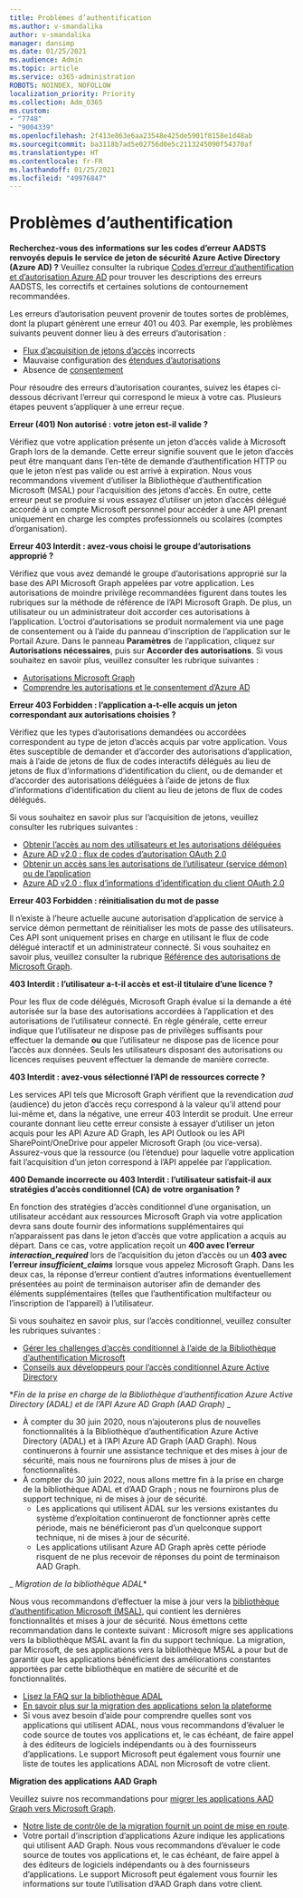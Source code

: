 ```yaml
---
title: Problèmes d’authentification
ms.author: v-smandalika
author: v-smandalika
manager: dansimp
ms.date: 01/25/2021
ms.audience: Admin
ms.topic: article
ms.service: o365-administration
ROBOTS: NOINDEX, NOFOLLOW
localization_priority: Priority
ms.collection: Adm_O365
ms.custom:
- "7748"
- "9004339"
ms.openlocfilehash: 2f413e863e6aa23548e425de5901f8158e1d48ab
ms.sourcegitcommit: ba3118b7ad5e02756d0e5c2113245090f54370af
ms.translationtype: HT
ms.contentlocale: fr-FR
ms.lasthandoff: 01/25/2021
ms.locfileid: "49976847"
---
```

# <a name="authentication-issues"></a>Problèmes d’authentification

**Recherchez-vous des informations sur les codes d’erreur AADSTS renvoyés depuis le service de jeton de sécurité Azure Active Directory (Azure AD) ?** Veuillez consulter la rubrique [Codes d’erreur d’authentification et d’autorisation Azure AD](https://docs.microsoft.com/azure/active-directory/develop/reference-aadsts-error-codes) pour trouver les descriptions des erreurs AADSTS, les correctifs et certaines solutions de contournement recommandées.

Les erreurs d’autorisation peuvent provenir de toutes sortes de problèmes, dont la plupart génèrent une erreur 401 ou 403. Par exemple, les problèmes suivants peuvent donner lieu à des erreurs d’autorisation :

- [Flux d’acquisition de jetons d’accès](https://docs.microsoft.com/azure/active-directory/develop/authentication-vs-authorization) incorrects 
- Mauvaise configuration des [étendues d’autorisations](https://docs.microsoft.com/azure/active-directory/develop/v2-permissions-and-consent) 
- Absence de [consentement](https://docs.microsoft.com/azure/active-directory/develop/howto-convert-app-to-be-multi-tenant#understanding-user-and-admin-consent)

Pour résoudre des erreurs d’autorisation courantes, suivez les étapes ci-dessous décrivant l’erreur qui correspond le mieux à votre cas. Plusieurs étapes peuvent s’appliquer à une erreur reçue.

**Erreur (401) Non autorisé : votre jeton est-il valide ?**

Vérifiez que votre application présente un jeton d’accès valide à Microsoft Graph lors de la demande. Cette erreur signifie souvent que le jeton d’accès peut être manquant dans l’en-tête de demande d’authentification HTTP ou que le jeton n’est pas valide ou est arrivé à expiration. Nous vous recommandons vivement d’utiliser la Bibliothèque d’authentification Microsoft (MSAL) pour l’acquisition des jetons d’accès. En outre, cette erreur peut se produire si vous essayez d’utiliser un jeton d’accès délégué accordé à un compte Microsoft personnel pour accéder à une API prenant uniquement en charge les comptes professionnels ou scolaires (comptes d’organisation).

**Erreur 403 Interdit : avez-vous choisi le groupe d’autorisations approprié ?**

Vérifiez que vous avez demandé le groupe d’autorisations approprié sur la base des API Microsoft Graph appelées par votre application. Les autorisations de moindre privilège recommandées figurent dans toutes les rubriques sur la méthode de référence de l’API Microsoft Graph. De plus, un utilisateur ou un administrateur doit accorder ces autorisations à l’application. L’octroi d’autorisations se produit normalement via une page de consentement ou à l’aide du panneau d’inscription de l’application sur le Portail Azure. Dans le panneau **Paramètres** de l’application, cliquez sur **Autorisations nécessaires**, puis sur **Accorder des autorisations**. Si vous souhaitez en savoir plus, veuillez consulter les rubrique suivantes :

- [Autorisations Microsoft Graph](https://docs.microsoft.com/graph/permissions-reference) 
- [Comprendre les autorisations et le consentement d’Azure AD](https://docs.microsoft.com/azure/active-directory/develop/v2-permissions-and-consent)

**Erreur 403 Forbidden : l’application a-t-elle acquis un jeton correspondant aux autorisations choisies ?**

Vérifiez que les types d’autorisations demandées ou accordées correspondent au type de jeton d’accès acquis par votre application. Vous êtes susceptible de demander et d’accorder des autorisations d’application, mais à l’aide de jetons de flux de codes interactifs délégués au lieu de jetons de flux d’informations d’identification du client, ou de demander et d’accorder des autorisations déléguées à l’aide de jetons de flux d’informations d’identification du client au lieu de jetons de flux de codes délégués.

Si vous souhaitez en savoir plus sur l’acquisition de jetons, veuillez consulter les rubriques suivantes :

- [Obtenir l’accès au nom des utilisateurs et les autorisations déléguées](https://docs.microsoft.com/graph/auth-v2-user) 
- [Azure AD v2.0 : flux de codes d’autorisation OAuth 2.0](https://docs.microsoft.com/azure/active-directory/develop/v2-oauth2-auth-code-flow) 
- [Obtenir un accès sans les autorisations de l’utilisateur (service démon) ou de l’application](https://docs.microsoft.com/graph/auth-v2-service) 
- [Azure AD v2.0 : flux d’informations d’identification du client OAuth 2.0](https://docs.microsoft.com/azure/active-directory/develop/v2-oauth2-client-creds-grant-flow)

**Erreur 403 Forbidden : réinitialisation du mot de passe**

Il n’existe à l’heure actuelle aucune autorisation d’application de service à service démon permettant de réinitialiser les mots de passe des utilisateurs. Ces API sont uniquement prises en charge en utilisant le flux de code délégué interactif et un administrateur connecté. Si vous souhaitez en savoir plus, veuillez consulter la rubrique [Référence des autorisations de Microsoft Graph](https://docs.microsoft.com/graph/permissions-reference).

**403 Interdit : l’utilisateur a-t-il accès et est-il titulaire d’une licence ?**

Pour les flux de code délégués, Microsoft Graph évalue si la demande a été autorisée sur la base des autorisations accordées à l’application et des autorisations de l’utilisateur connecté. En règle générale, cette erreur indique que l’utilisateur ne dispose pas de privilèges suffisants pour effectuer la demande **ou** que l’utilisateur ne dispose pas de licence pour l’accès aux données. Seuls les utilisateurs disposant des autorisations ou licences requises peuvent effectuer la demande de manière correcte.

**403 Interdit : avez-vous sélectionné l’API de ressources correcte ?**

Les services API tels que Microsoft Graph vérifient que la revendication *aud* (audience) du jeton d’accès reçu correspond à la valeur qu’il attend pour lui-même et, dans la négative, une erreur 403 Interdit se produit. Une erreur courante donnant lieu cette erreur consiste à essayer d’utiliser un jeton acquis pour les API Azure AD Graph, les API Outlook ou les API SharePoint/OneDrive pour appeler Microsoft Graph (ou vice-versa). Assurez-vous que la ressource (ou l’étendue) pour laquelle votre application fait l’acquisition d’un jeton correspond à l’API appelée par l’application.

**400 Demande incorrecte ou 403 Interdit : l’utilisateur satisfait-il aux stratégies d’accès conditionnel (CA) de votre organisation ?**

En fonction des stratégies d’accès conditionnel d’une organisation, un utilisateur accédant aux ressources Microsoft Graph via votre application devra sans doute fournir des informations supplémentaires qui n’apparaissent pas dans le jeton d’accès que votre application a acquis au départ. Dans ce cas, votre application reçoit un **400 avec l’erreur *interaction_required*** lors de l’acquisition du jeton d’accès ou un **403 avec l’erreur *insufficient_claims*** lorsque vous appelez Microsoft Graph. Dans les deux cas, la réponse d’erreur contient d’autres informations éventuellement présentées au point de terminaison autoriser afin de demander des éléments supplémentaires (telles que l’authentification multifacteur ou l’inscription de l’appareil) à l’utilisateur.

Si vous souhaitez en savoir plus, sur l’accès conditionnel, veuillez consulter les rubriques suivantes :

- [Gérer les challenges d’accès conditionnel à l’aide de la Bibliothèque d’authentification Microsoft](https://docs.microsoft.com/azure/active-directory/develop/msal-error-handling-dotnet#conditional-access-and-claims-challenges) 
- [Conseils aux développeurs pour l’accès conditionnel Azure Active Directory](https://docs.microsoft.com/azure/active-directory/develop/v2-conditional-access-dev-guide)

**_Fin de la prise en charge de la Bibliothèque d’authentification Azure Active Directory (ADAL) et de l’API Azure AD Graph (AAD Graph)_* _

- À compter du 30 juin 2020, nous n’ajouterons plus de nouvelles fonctionnalités à la Bibliothèque d’authentification Azure Active Directory (ADAL) et à l’API Azure AD Graph (AAD Graph). Nous continuerons à fournir une assistance technique et des mises à jour de sécurité, mais nous ne fournirons plus de mises à jour de fonctionnalités.
- À compter du 30 juin 2022, nous allons mettre fin à la prise en charge de la bibliothèque ADAL et d’AAD Graph ; nous ne fournirons plus de support technique, ni de mises à jour de sécurité.
    - Les applications qui utilisent ADAL sur les versions existantes du système d’exploitation continueront de fonctionner après cette période, mais ne bénéficieront pas d’un quelconque support technique, ni de mises à jour de sécurité.
    - Les applications utilisant Azure AD Graph après cette période risquent de ne plus recevoir de réponses du point de terminaison AAD Graph.

_ *Migration de la bibliothèque ADAL**

Nous vous recommandons d’effectuer la mise à jour vers la [bibliothèque d’authentification Microsoft (MSAL)](https://docs.microsoft.com/azure/active-directory/develop/v2-overview), qui contient les dernières fonctionnalités et mises à jour de sécurité. Nous émettons cette recommandation dans le contexte suivant : Microsoft migre ses applications vers la bibliothèque MSAL avant la fin du support technique. La migration, par Microsoft, de ses applications vers la bibliothèque MSAL a pour but de garantir que les applications bénéficient des améliorations constantes apportées par cette bibliothèque en matière de sécurité et de fonctionnalités.

- [Lisez la FAQ sur la bibliothèque ADAL](https://docs.microsoft.com/azure/active-directory/develop/msal-migration#frequently-asked-questions-faq) 
- [En savoir plus sur la migration des applications selon la plateforme](https://docs.microsoft.com/azure/active-directory/develop/msal-migration#frequently-asked-questions-faq) 
- Si vous avez besoin d’aide pour comprendre quelles sont vos applications qui utilisent ADAL, nous vous recommandons d’évaluer le code source de toutes vos applications et, le cas échéant, de faire appel à des éditeurs de logiciels indépendants ou à des fournisseurs d’applications. Le support Microsoft peut également vous fournir une liste de toutes les applications ADAL non Microsoft de votre client.

**Migration des applications AAD Graph**

Veuillez suivre nos recommandations pour [migrer les applications AAD Graph vers Microsoft Graph](https://docs.microsoft.com/graph/migrate-azure-ad-graph-planning-checklist?view=graph-rest-1.0&preserve-view=true).

- [Notre liste de contrôle de la migration fournit un point de mise en route](https://docs.microsoft.com/graph/migrate-azure-ad-graph-planning-checklist). 
- Votre portail d’inscription d’applications Azure indique les applications qui utilisent AAD Graph. Nous vous recommandons d’évaluer le code source de toutes vos applications et, le cas échéant, de faire appel à des éditeurs de logiciels indépendants ou à des fournisseurs d’applications. Le support Microsoft peut également vous fournir les informations sur toute l’utilisation d’AAD Graph dans votre client.

 











